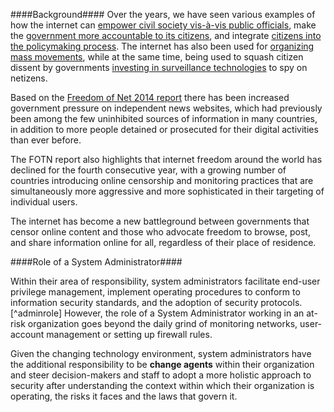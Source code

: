 ####Background####
Over the years, we have seen various examples of how the internet can [empower civil society vis-à-vis public officials](http://www.ipaidabribe.com/), make the [government more accountable to its citizens](http://www.worldbank.org/en/topic/socialdevelopment/publication/budget-transparency-initiative), and integrate [citizens into the policymaking process](http://www.opengovpartnership.org/). The internet has also been used for [organizing mass movements](http://mic.com/articles/10642/twitter-revolution-how-the-arab-spring-was-helped-by-social-media), while at the same time, being used to squash citizen dissent by governments [investing in surveillance technologies](http://www.slate.com/articles/news_and_politics/foreigners/2015/06/mass_surveillance_violates_international_law_david_kaye_s_report_to_the.html) to spy on netizens.

Based on the [Freedom of Net 2014 report](https://freedomhouse.org/report/freedom-net/freedom-net-2014) there has been increased government pressure on independent news websites, which had previously been among the few uninhibited sources of information in many countries, in addition to more people detained or prosecuted for their digital activities than ever before.

The FOTN report also highlights that internet freedom around the world has declined for the fourth consecutive year, with a growing number of countries introducing online censorship and monitoring practices that are simultaneously more aggressive and more sophisticated in their targeting of individual users.

The internet has become a new battleground between governments that censor online content and those who advocate freedom to browse, post, and share information online for all, regardless of their place of residence.

####Role of a System Administrator####


Within their area of responsibility, system administrators facilitate end-user privilege management, implement operating procedures to conform to information security standards, and the adoption of security protocols. [^adminrole] However, the role of a System Administrator working in an at-risk organization goes beyond the daily grind of monitoring networks, user-account management or setting up firewall rules.

Given the changing technology environment, system administrators have the additional responsibility to be **change agents** within their organization and steer decision-makers and staff to adopt a more holistic approach to security after understanding the context within which their organization is operating, the risks it faces and the laws that govern it.
